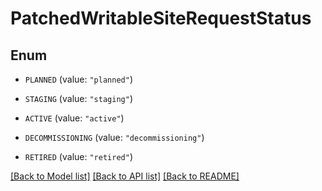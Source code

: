 # PatchedWritableSiteRequestStatus

## Enum


* `PLANNED` (value: `"planned"`)

* `STAGING` (value: `"staging"`)

* `ACTIVE` (value: `"active"`)

* `DECOMMISSIONING` (value: `"decommissioning"`)

* `RETIRED` (value: `"retired"`)


[[Back to Model list]](../README.md#documentation-for-models) [[Back to API list]](../README.md#documentation-for-api-endpoints) [[Back to README]](../README.md)


